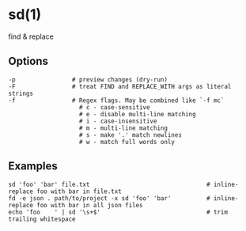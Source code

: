 # sd(1)

find & replace

## Options

    -p                # preview changes (dry-run)
    -F                # treat FIND and REPLACE_WITH args as literal strings
    -f                # Regex flags. May be combined like `-f mc`
                        # c - case-sensitive
                        # e - disable multi-line matching
                        # i - case-insensitive
                        # m - multi-line matching
                        # s - make '.' match newlines
                        # w - match full words only

## Examples

    sd 'foo' 'bar' file.txt                                 # inline-replace foo with bar in file.txt
    fd -e json . path/to/project -x sd 'foo' 'bar'          # inline-replace foo with bar in all json files
    echo 'foo    ' | sd '\s+$'                              # trim trailing whitespace
